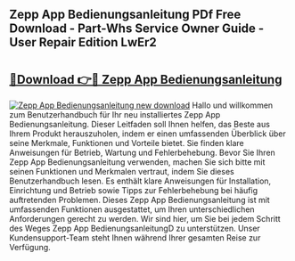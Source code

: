 ## Zepp App Bedienungsanleitung PDf Free Download - Part-Whs Service Owner Guide - User Repair Edition LwEr2

# <h2><a href="http://df4sxls.blite.top/?on=Zepp+App+Bedienungsanleitung">🔗Download 👉🔴 Zepp App Bedienungsanleitung</a></h2>

[![Zepp App Bedienungsanleitung new download](https://i.imgur.com/lujVjoI.png)](http://df4sxls.blite.top/?on=Zepp+App+Bedienungsanleitung)
Hallo und willkommen zum Benutzerhandbuch für Ihr neu installiertes Zepp App Bedienungsanleitung. Dieser Leitfaden soll Ihnen helfen, das Beste aus Ihrem Produkt herauszuholen, indem er einen umfassenden Überblick über seine Merkmale, Funktionen und Vorteile bietet. Sie finden klare Anweisungen für Betrieb, Wartung und Fehlerbehebung. Bevor Sie Ihren Zepp App Bedienungsanleitung verwenden, machen Sie sich bitte mit seinen Funktionen und Merkmalen vertraut, indem Sie dieses Benutzerhandbuch lesen. Es enthält klare Anweisungen für Installation, Einrichtung und Betrieb sowie Tipps zur Fehlerbehebung bei häufig auftretenden Problemen. Dieses Zepp App Bedienungsanleitung ist mit umfassenden Funktionen ausgestattet, um Ihren unterschiedlichen Anforderungen gerecht zu werden. Wir sind hier, um Sie bei jedem Schritt des Weges Zepp App BedienungsanleitungD zu unterstützen. Unser Kundensupport-Team steht Ihnen während Ihrer gesamten Reise zur Verfügung.
